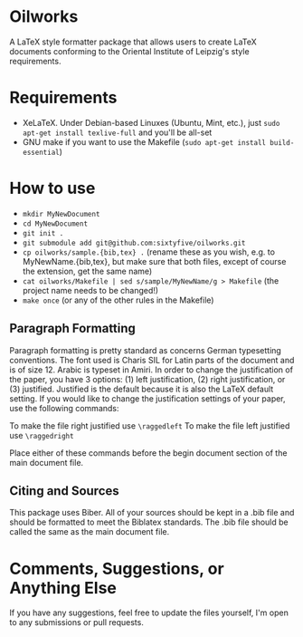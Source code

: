 Oilworks
========

A LaTeX style formatter package that allows users to create LaTeX documents conforming to the Oriental Institute of Leipzig's style requirements.

# Requirements #

- XeLaTeX. Under Debian-based Linuxes (Ubuntu, Mint, etc.), just `sudo apt-get install texlive-full` and you'll be all-set
- GNU make if you want to use the Makefile (`sudo apt-get install build-essential`)

# How to use #

- `mkdir MyNewDocument`
- `cd MyNewDocument`
- `git init .`
- `git submodule add git@github.com:sixtyfive/oilworks.git`
- `cp oilworks/sample.{bib,tex} .` (rename these as you wish, e.g. to MyNewName.{bib,tex},
  but make sure that both files, except of course the extension, get the same name)
- `cat oilworks/Makefile | sed s/sample/MyNewName/g > Makefile` (the project name needs to be changed!)
- `make once` (or any of the other rules in the Makefile)

## Paragraph Formatting ##

Paragraph formatting is pretty standard as concerns German typesetting conventions. The font used is Charis SIL for Latin parts of the document and is of size 12. Arabic is typeset in Amiri. In order to change the justification of the paper, you have 3 options: (1) left justification, (2) right justification, or (3) justified. Justified is the default because it is also the LaTeX default setting. If you would like to change the justification settings of your paper, use the following commands:

To make the file right justified use `\raggedleft`
To make the file left justified use `\raggedright`

Place either of these commands before the begin document section of the main document file.

## Citing and Sources ##

This package uses Biber. All of your sources should be kept in a .bib file and should be formatted to meet the Biblatex standards. The .bib file should be called the same as the main document file.

# Comments, Suggestions, or Anything Else #

If you have any suggestions, feel free to update the files yourself, I'm open to any submissions or pull requests.

